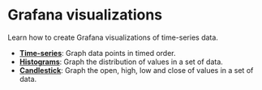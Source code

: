 # Grafana visualizations 
Learn how to create Grafana visualizations of time-series data.

- **[Time-series][time-series]**: Graph data points in timed order.
- **[Histograms][histograms]**: Graph the distribution of values in a set of data.
- **[Candlestick][candlestick]**: Graph the open, high, low and close of values in a set of data.

[time-series]: /tutorials/grafana/visualizations/time-series
[histograms]: /tutorials/grafana/visualizations/histograms
[candlestick]: /tutorials/grafana/visualizations/candlestick
